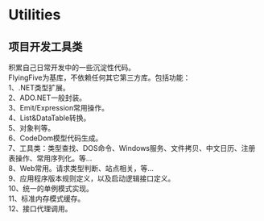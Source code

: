 # Utilities
<h2>项目开发工具类</h2>
积累自己日常开发中的一些沉淀性代码。<br />
FlyingFive为基库，不依赖任何其它第三方库。包括功能：<br />
	1、.NET类型扩展。 <br />
	2、ADO.NET一般封装。 <br />
	3、Emit/Expression常用操作。 <br />
	4、List&DataTable转换。<br />
	5、对象判等。 <br />
	6、CodeDom模型代码生成。 <br />
	7、工具类：类型查找、DOS命令、Windows服务、文件拷贝、中文日历、注册表操作、常用序列化。等... <br />
	8、Web常用。请求类型判断、站点相关，等... <br />
	9、应用程序版本规则定义，以及启动逻辑接口定义。 <br />
	10、统一的单例模式实现。 <br />
	11、标准内存模式缓存。<br />
	12、接口代理调用。


